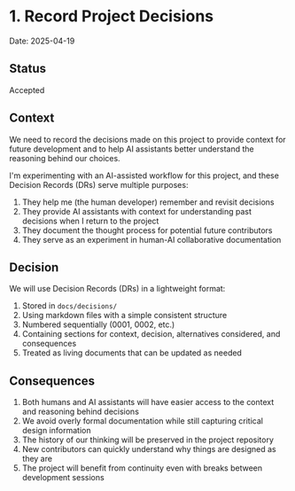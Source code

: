# 1. Record Project Decisions

Date: 2025-04-19

## Status

Accepted

## Context

We need to record the decisions made on this project to provide context for future development and to help AI assistants better understand the reasoning behind our choices.

I'm experimenting with an AI-assisted workflow for this project, and these Decision Records (DRs) serve multiple purposes:
1. They help me (the human developer) remember and revisit decisions
2. They provide AI assistants with context for understanding past decisions when I return to the project
3. They document the thought process for potential future contributors
4. They serve as an experiment in human-AI collaborative documentation

## Decision

We will use Decision Records (DRs) in a lightweight format:

1. Stored in `docs/decisions/` 
2. Using markdown files with a simple consistent structure
3. Numbered sequentially (0001, 0002, etc.)
4. Containing sections for context, decision, alternatives considered, and consequences
5. Treated as living documents that can be updated as needed

## Consequences

1. Both humans and AI assistants will have easier access to the context and reasoning behind decisions
2. We avoid overly formal documentation while still capturing critical design information
3. The history of our thinking will be preserved in the project repository
4. New contributors can quickly understand why things are designed as they are
5. The project will benefit from continuity even with breaks between development sessions